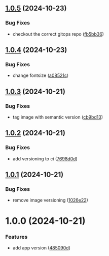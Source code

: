 ## [1.0.5](https://github.com/Khumozin/devsecops-app/compare/v1.0.4...v1.0.5) (2024-10-23)


### Bug Fixes

* checkout the correct gitops repo ([fb5bb36](https://github.com/Khumozin/devsecops-app/commit/fb5bb3634eae2bcbd5d7f0b836f3df1eeb7df603))

## [1.0.4](https://github.com/Khumozin/devsecops-app/compare/v1.0.3...v1.0.4) (2024-10-23)


### Bug Fixes

* change fontsize ([a08521c](https://github.com/Khumozin/devsecops-app/commit/a08521c9032afe3cd862bbd5147db981863fa299))

## [1.0.3](https://github.com/Khumozin/devsecops-app/compare/v1.0.2...v1.0.3) (2024-10-21)


### Bug Fixes

* tag image with semantic version ([cb9bd13](https://github.com/Khumozin/devsecops-app/commit/cb9bd130f58fa3a3f57c265ef98cdd4363701a01))

## [1.0.2](https://github.com/Khumozin/devsecops-app/compare/v1.0.1...v1.0.2) (2024-10-21)


### Bug Fixes

* add versioning to ci ([7698d0d](https://github.com/Khumozin/devsecops-app/commit/7698d0d560245742be7d10d73c1223b8223e706a))

## [1.0.1](https://github.com/Khumozin/devsecops-app/compare/v1.0.0...v1.0.1) (2024-10-21)


### Bug Fixes

* remove image versioning ([1026e22](https://github.com/Khumozin/devsecops-app/commit/1026e22348f944fa9f41f50177ba3a7757c854dd))

# 1.0.0 (2024-10-21)


### Features

* add app version ([485090d](https://github.com/Khumozin/devsecops-app/commit/485090d5c04b7c4e425ac18411a3f24f820075d6))
